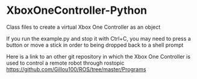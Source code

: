 # XboxOneController-Python
Class files to create a virtual Xbox One Controller as an object

If you run the example.py and stop it with Ctrl+C, you may need to press a button or move a stick in order to being dropped back to a shell prompt

Here is a link to an other git repository in which the Xbox One Controller is used to control a remote robot through rostopic
https://github.com/Gillou100/ROS/tree/master/Programs
